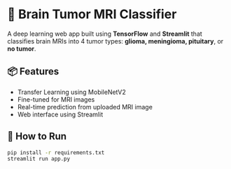 # 🧠 Brain Tumor MRI Classifier

A deep learning web app built using **TensorFlow** and **Streamlit** that classifies brain MRIs into 4 tumor types: **glioma, meningioma, pituitary**, or **no tumor**.

## 📦 Features

- Transfer Learning using MobileNetV2
- Fine-tuned for MRI images
- Real-time prediction from uploaded MRI image
- Web interface using Streamlit

## 🚀 How to Run

```bash
pip install -r requirements.txt
streamlit run app.py
